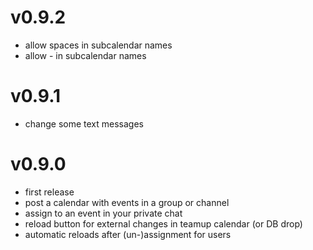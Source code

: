# v0.9.2
* allow spaces in subcalendar names
* allow - in subcalendar names

# v0.9.1
* change some text messages

# v0.9.0
* first release
* post a calendar with events in a group or channel
* assign to an event in your private chat
* reload button for external changes in teamup calendar (or DB drop)
* automatic reloads after (un-)assignment for users
